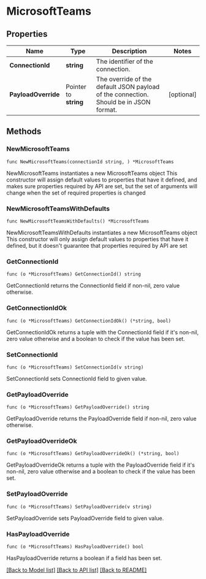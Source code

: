 # MicrosoftTeams

## Properties

Name | Type | Description | Notes
------------ | ------------- | ------------- | -------------
**ConnectionId** | **string** | The identifier of the connection. | 
**PayloadOverride** | Pointer to **string** | The override of the default JSON payload of the connection. Should be in JSON format. | [optional] 

## Methods

### NewMicrosoftTeams

`func NewMicrosoftTeams(connectionId string, ) *MicrosoftTeams`

NewMicrosoftTeams instantiates a new MicrosoftTeams object
This constructor will assign default values to properties that have it defined,
and makes sure properties required by API are set, but the set of arguments
will change when the set of required properties is changed

### NewMicrosoftTeamsWithDefaults

`func NewMicrosoftTeamsWithDefaults() *MicrosoftTeams`

NewMicrosoftTeamsWithDefaults instantiates a new MicrosoftTeams object
This constructor will only assign default values to properties that have it defined,
but it doesn't guarantee that properties required by API are set

### GetConnectionId

`func (o *MicrosoftTeams) GetConnectionId() string`

GetConnectionId returns the ConnectionId field if non-nil, zero value otherwise.

### GetConnectionIdOk

`func (o *MicrosoftTeams) GetConnectionIdOk() (*string, bool)`

GetConnectionIdOk returns a tuple with the ConnectionId field if it's non-nil, zero value otherwise
and a boolean to check if the value has been set.

### SetConnectionId

`func (o *MicrosoftTeams) SetConnectionId(v string)`

SetConnectionId sets ConnectionId field to given value.


### GetPayloadOverride

`func (o *MicrosoftTeams) GetPayloadOverride() string`

GetPayloadOverride returns the PayloadOverride field if non-nil, zero value otherwise.

### GetPayloadOverrideOk

`func (o *MicrosoftTeams) GetPayloadOverrideOk() (*string, bool)`

GetPayloadOverrideOk returns a tuple with the PayloadOverride field if it's non-nil, zero value otherwise
and a boolean to check if the value has been set.

### SetPayloadOverride

`func (o *MicrosoftTeams) SetPayloadOverride(v string)`

SetPayloadOverride sets PayloadOverride field to given value.

### HasPayloadOverride

`func (o *MicrosoftTeams) HasPayloadOverride() bool`

HasPayloadOverride returns a boolean if a field has been set.


[[Back to Model list]](../README.md#documentation-for-models) [[Back to API list]](../README.md#documentation-for-api-endpoints) [[Back to README]](../README.md)


